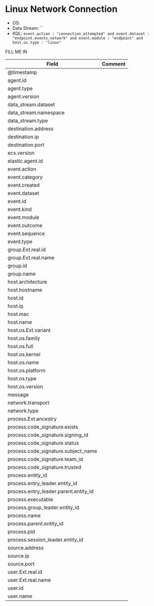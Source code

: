 # Linux Network Connection

- OS: 
- Data Stream: ``
- KQL: `event.action : "connection_attempted" and event.dataset : "endpoint.events.network" and event.module : "endpoint" and host.os.type : "linux"`

FILL ME IN

| Field | Comment |
|---|---|
| @timestamp |  |
| agent.id |  |
| agent.type |  |
| agent.version |  |
| data_stream.dataset |  |
| data_stream.namespace |  |
| data_stream.type |  |
| destination.address |  |
| destination.ip |  |
| destination.port |  |
| ecs.version |  |
| elastic.agent.id |  |
| event.action |  |
| event.category |  |
| event.created |  |
| event.dataset |  |
| event.id |  |
| event.kind |  |
| event.module |  |
| event.outcome |  |
| event.sequence |  |
| event.type |  |
| group.Ext.real.id |  |
| group.Ext.real.name |  |
| group.id |  |
| group.name |  |
| host.architecture |  |
| host.hostname |  |
| host.id |  |
| host.ip |  |
| host.mac |  |
| host.name |  |
| host.os.Ext.variant |  |
| host.os.family |  |
| host.os.full |  |
| host.os.kernel |  |
| host.os.name |  |
| host.os.platform |  |
| host.os.type |  |
| host.os.version |  |
| message |  |
| network.transport |  |
| network.type |  |
| process.Ext.ancestry |  |
| process.code_signature.exists |  |
| process.code_signature.signing_id |  |
| process.code_signature.status |  |
| process.code_signature.subject_name |  |
| process.code_signature.team_id |  |
| process.code_signature.trusted |  |
| process.entity_id |  |
| process.entry_leader.entity_id |  |
| process.entry_leader.parent.entity_id |  |
| process.executable |  |
| process.group_leader.entity_id |  |
| process.name |  |
| process.parent.entity_id |  |
| process.pid |  |
| process.session_leader.entity_id |  |
| source.address |  |
| source.ip |  |
| source.port |  |
| user.Ext.real.id |  |
| user.Ext.real.name |  |
| user.id |  |
| user.name |  |


